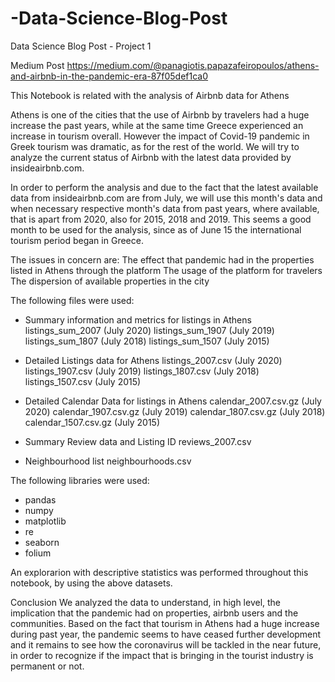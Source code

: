 # -Data-Science-Blog-Post
 Data Science Blog Post - Project 1

Medium Post
https://medium.com/@panagiotis.papazafeiropoulos/athens-and-airbnb-in-the-pandemic-era-87f05def1ca0

This Notebook is related with the analysis of Airbnb data for Athens

Athens is one of the cities that the use of Airbnb by travelers had a huge increase the past years, 
while at the same time Greece experienced an increase in tourism overall. 
However the impact of Covid-19 pandemic in Greek tourism was dramatic, as for the rest of the world. 
We will try to analyze the current status of Airbnb with the latest data provided by insideairbnb.com.

In order to perform the analysis and due to the fact that the latest available data
from insideairbnb.com are from July, we will use this month's data and when necessary 
respective month's data from past years, where available, that is apart from 2020, also for 2015, 2018 and 2019. 
This seems a good month to be used for the analysis, since as of June 15 the international tourism period began in Greece. 

The issues in concern are:
The effect that pandemic had in the properties listed in Athens through the platform
The usage of the platform for travelers
The dispersion of available properties in the city


The following files were used:

- Summary information and metrics for listings in Athens
listings_sum_2007  (July 2020)
listings_sum_1907  (July 2019)
listings_sum_1807  (July 2018)
listings_sum_1507  (July 2015)

- Detailed Listings data for Athens
listings_2007.csv (July 2020)
listings_1907.csv (July 2019)
listings_1807.csv (July 2018)
listings_1507.csv (July 2015)

- Detailed Calendar Data for listings in Athens
calendar_2007.csv.gz  (July 2020)
calendar_1907.csv.gz  (July 2019)
calendar_1807.csv.gz  (July 2018)
calendar_1507.csv.gz  (July 2015)

- Summary Review data and Listing ID
reviews_2007.csv 

- Neighbourhood list
neighbourhoods.csv


The following libraries were used:
- pandas 
- numpy 
- matplotlib
- re
- seaborn 
- folium

An explorarion with descriptive statistics was performed throughout this notebook, by using the above datasets.

Conclusion
We analyzed the data to understand, in high level, the implication that the pandemic had on properties, 
airbnb users and the communities. 
Based on the fact that tourism in Athens had a huge increase during past year, the pandemic seems 
to have ceased further development and it remains to see how the coronavirus will be tackled in the near future, 
in order to recognize if the impact that is bringing in the tourist industry is permanent or not.
